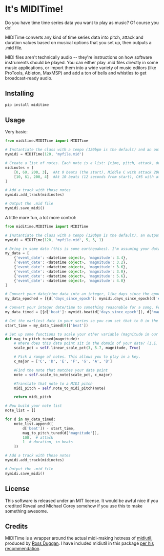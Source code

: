 It's MIDITime!
=======================

Do you have time time series data you want to play as music? Of course you do!

MIDITime converts any kind of time series data into pitch, attack and duration values based on musical options that you set up, then outputs a .mid file.

MIDI files aren't technically audio -- they're instructions on how software instruments should be played. You can either play .mid files directly in some music applications, or import them into a wide variety of music editors (like ProTools, Ableton, MaxMSP) and add a ton of bells and whistles to get broadcast-ready audio.

Installing
----------

```python
pip install miditime
```

Usage
----------

Very basic:
```python
from miditime.MIDITime import MIDITime

# Instantiate the class with a tempo (120bpm is the default) and an output file destination.
mymidi = MIDITime(120, 'myfile.mid')

# Create a list of notes. Each note is a list: [time, pitch, attack, duration]
midinotes = [
    [0, 60, 200, 3],  #At 0 beats (the start), Middle C with attack 200, for 3 beats
    [10, 61, 200, 4]  #At 10 beats (12 seconds from start), C#5 with attack 200, for 4 beats
]

# Add a track with those notes
mymidi.add_track(midinotes)

# Output the .mid file
mymidi.save_midi()

```

A little more fun, a lot more control:
```python
from miditime.MIDITime import MIDITime

# Instantiate the class with a tempo (120bpm is the default), an output file destination,  the number of seconds you want to represent a year in the final song (default is 5 sec/year), the base octave (C5 is middle C, so the default is 5, and how many octaves you want your output to range over (default is 1).
mymidi = MIDITime(120, 'myfile.mid', 5, 5, 1)

# Bring in some data (this is some earthquakes). I'm assuming your data is already in date order, from oldest to newest.
my_data = [
    {'event_date': <datetime object>, 'magnitude': 3.4},
    {'event_date': <datetime object>, 'magnitude': 3.2},
    {'event_date': <datetime object>, 'magnitude': 3.6},
    {'event_date': <datetime object>, 'magnitude': 3.0},
    {'event_date': <datetime object>, 'magnitude': 5.6},
    {'event_date': <datetime object>, 'magnitude': 4.0}
]

# Convert your date/time data into an integer, like days since the epoch (Jan. 1, 1970). You can use the days_since_epoch() helper method, or not:
my_data_epoched = [{d['days_since_epoch']: mymidi.days_since_epoch(d['event_date']), d['magnitude']} for d in my_data]

# Convert your integer date/time to something reasonable for a song. For example, at 120 beats per minute, you'll need to scale the data down a lot to avoid a very long song if your data spans years. This uses the seconds_per_year attribute you set at the top, so if your date is converted to something other than days you may need to do your own conversion. But if your dataset spans years and your dates are in days (with fractions is fine), use the beat() helper method.
my_data_timed = [{d['beat']: mymidi.beat(d['days_since_epoch']), d['magnitude']} for d in my_data_epoched]

# Get the earliest date in your series so you can set that to 0 in the MIDI:
start_time = my_data_timed[0]['beat'])

# Set up some functions to scale your other variable (magnitude in our case) to match your desired mode/key and octave range. There are helper methods to assist this scaling, very similar to a charting library like D3.
def mag_to_pitch_tuned(magnitude):
    # Where does this data point sit in the domain of your data? (I.E. the min magnitude is 3, the max in 5.6). In this case True means the scale is reversed, so the highest value will return the lowest percentage.
    scale_pct = self.linear_scale_pct(3, 5.7, magnitude, True)

    # Pick a range of notes. This allows you to play in a key.
    c_major = ['C', 'D', 'E', 'F', 'G', 'A', 'B']

    #Find the note that matches your data point
    note = self.scale_to_note(scale_pct, c_major)

    #Translate that note to a MIDI pitch
    midi_pitch = self.note_to_midi_pitch(note)

    return midi_pitch

# Now build your note list
note_list = []

for d in my_data_timed:
    note_list.append([
        d['beat']) - start_time,
        mag_to_pitch_tuned(d['magnitude']),
        100,  # attack
        1  # duration, in beats
    ])

# Add a track with those notes
mymidi.add_track(midinotes)

# Output the .mid file
mymidi.save_midi()

```

License
----------

This software is released under an MIT license. It would be awful nice if you credited Reveal and Michael Corey somehow if you use this to make something awesome.

Credits
----------

MIDITime is a wrapper around the actual midi-making hotness of [midiutil](https://github.com/duggan/midiutil), produced by [Ross Duggan](https://github.com/duggan). I have included midiutil in this package [per his recommendation](https://github.com/duggan/midiutil/blob/master/README.txt).

